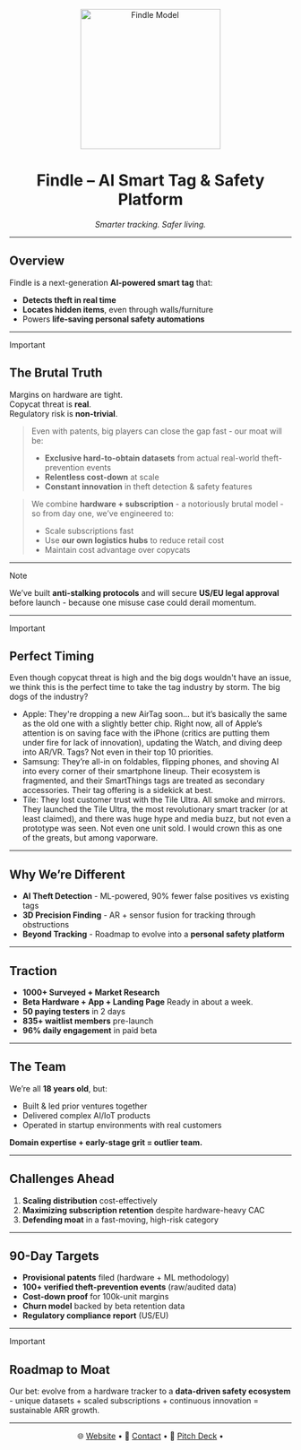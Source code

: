 <p align="center">
  <img src="https://i.ibb.co.com/qzn8sSv/model.png" alt="Findle Model" width="250"/>
</p>

<h1 align="center">Findle – AI Smart Tag & Safety Platform</h1>
<p align="center"><i>Smarter tracking. Safer living.</i></p>

---

## Overview
Findle is a next-generation **AI-powered smart tag** that:
- **Detects theft in real time**
- **Locates hidden items**, even through walls/furniture
- Powers **life-saving personal safety automations**

---
> [!IMPORTANT]
> ## The Brutal Truth
> Margins on hardware are tight.  
> Copycat threat is **real**.  
> Regulatory risk is **non-trivial**.  

> Even with patents, big players can close the gap fast - our moat will be:
> - **Exclusive hard-to-obtain datasets** from actual real-world theft-prevention events  
> - **Relentless cost-down** at scale
> - **Constant innovation** in theft detection & safety features

> We combine **hardware + subscription** - a notoriously brutal model - so from day one, we’ve engineered to:
> - Scale subscriptions fast
> - Use **our own logistics hubs** to reduce retail cost
> - Maintain cost advantage over copycats

---

> [!NOTE]
> We’ve built **anti-stalking protocols** and will secure **US/EU legal approval** before launch - because one misuse case could derail momentum.

---

> [!IMPORTANT]
> ## Perfect Timing
> Even though copycat threat is high and the big dogs wouldn't have an issue, we think this is the perfect time to take the tag industry by storm.
> The big dogs of the industry?
> - Apple: They're dropping a new AirTag soon... but it’s basically the same as the old one with a slightly better chip. Right now, all of Apple’s attention is on saving face with the iPhone (critics are putting them under fire for lack of innovation), updating the Watch, and diving deep into AR/VR. Tags? Not even in their top 10 priorities.
> - Samsung: They’re all-in on foldables, flipping phones, and shoving AI into every corner of their smartphone lineup. Their ecosystem is fragmented, and their SmartThings tags are treated as secondary accessories. Their tag offering is a sidekick at best.
> - Tile: They lost customer trust with the Tile Ultra. All smoke and mirrors. They launched the Tile Ultra, the most revolutionary smart tracker (or at least claimed), and there was huge hype and media buzz, but not even a prototype was seen. Not even one unit sold. I would crown this as one of the greats, but among vaporware.

---

## Why We’re Different
- **AI Theft Detection** - ML-powered, 90% fewer false positives vs existing tags  
- **3D Precision Finding** - AR + sensor fusion for tracking through obstructions  
- **Beyond Tracking** - Roadmap to evolve into a **personal safety platform**

---

## Traction
- **1000+ Surveyed + Market Research**
- **Beta Hardware + App + Landing Page** Ready in about a week.
- **50 paying testers** in 2 days  
- **835+ waitlist members** pre-launch  
- **96% daily engagement** in paid beta  
---

## The Team
We’re all **18 years old**, but:
- Built & led prior ventures together  
- Delivered complex AI/IoT products  
- Operated in startup environments with real customers  

**Domain expertise + early-stage grit = outlier team.**

---

## Challenges Ahead
1. **Scaling distribution** cost-effectively  
2. **Maximizing subscription retention** despite hardware-heavy CAC  
3. **Defending moat** in a fast-moving, high-risk category

---

## 90-Day Targets
- **Provisional patents** filed (hardware + ML methodology)  
- **100+ verified theft-prevention events** (raw/audited data)  
- **Cost-down proof** for 100k-unit margins  
- **Churn model** backed by beta retention data  
- **Regulatory compliance report** (US/EU)

---
> [!IMPORTANT]
> ## Roadmap to Moat
> Our bet: evolve from a hardware tracker to a **data-driven safety ecosystem** - unique datasets + scaled subscriptions + continuous innovation = sustainable ARR growth.

---

<p align="center">
  🌐 <a href="https://findle-tags.netlify.app" target='_blank'>Website</a> • 
  📩 <a href="mailto:mahdyhossainjinan@gmail.com" target='_blank'>Contact</a> • 
  📄 <a href="https://drive.google.com/file/d/1zxJFiRcKWeZRSh4j6gL_laRhD1Gjy_JX/view?usp=sharing" target='_blank'>Pitch Deck</a> • 
</p>
